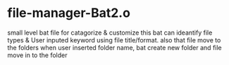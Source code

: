 # file-manager-Bat2.o
small level bat file for catagorize &amp; customize
this bat can ideantify file types & User inputed keyword using file title/format.
also that file move to the folders when user inserted folder name, bat create new folder and file move in to the folder

